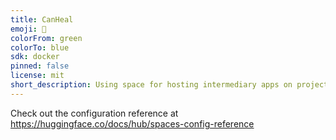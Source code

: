 ```yaml
---
title: CanHeal
emoji: 🐠
colorFrom: green
colorTo: blue
sdk: docker
pinned: false
license: mit
short_description: Using space for hosting intermediary apps on project canHeal
---
```


Check out the configuration reference at https://huggingface.co/docs/hub/spaces-config-reference
